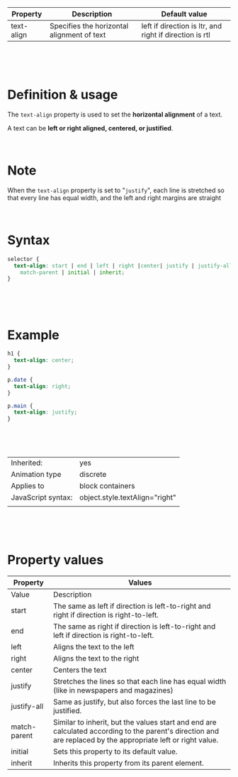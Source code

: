 | Property   | Description                                | Default value                                           |
| ---------- | ------------------------------------------ | ------------------------------------------------------- |
| text-align | Specifies the horizontal alignment of text | left if direction is ltr, and right if direction is rtl |

&nbsp;

&nbsp;

# Definition & usage

The `text-align` property is used to set the **horizontal alignment** of a text.

A text can be **left or right aligned, centered, or justified**.

&nbsp;

# Note

When the `text-align` property is set to "`justify`", each line is stretched so that every line has equal width, and the left and right margins are straight
&nbsp;

&nbsp;

# Syntax

```css
selector {
  text-align: start | end | left | right |center| justify | justify-all |
    match-parent | initial | inherit;
}
```

&nbsp;

&nbsp;

# Example

```css
h1 {
  text-align: center;
}

p.date {
  text-align: right;
}

p.main {
  text-align: justify;
}
```

&nbsp;

&nbsp;

|                    |                                |
| ------------------ | ------------------------------ |
| Inherited:         | yes                            |
| Animation type     | discrete                       |
| Applies to         | block containers               |
| JavaScript syntax: | object.style.textAlign="right" |
|                    |                                |

&nbsp;

&nbsp;

# Property values

| Property     | Values                                                                                                                                                       |
| ------------ | ------------------------------------------------------------------------------------------------------------------------------------------------------------ |
| Value        | Description                                                                                                                                                  |
| start        | The same as left if direction is left-to-right and right if direction is right-to-left.                                                                      |
| end          | The same as right if direction is left-to-right and left if direction is right-to-left.                                                                      |
| left         | Aligns the text to the left                                                                                                                                  |
| right        | Aligns the text to the right                                                                                                                                 |
| center       | Centers the text                                                                                                                                             |
| justify      | Stretches the lines so that each line has equal width (like in newspapers and magazines)                                                                     |
| justify-all  | Same as justify, but also forces the last line to be justified.                                                                                              |
| match-parent | Similar to inherit, but the values start and end are calculated according to the parent's direction and are replaced by the appropriate left or right value. |
| initial      | Sets this property to its default value.                                                                                                                     |
| inherit      | Inherits this property from its parent element.                                                                                                              |
